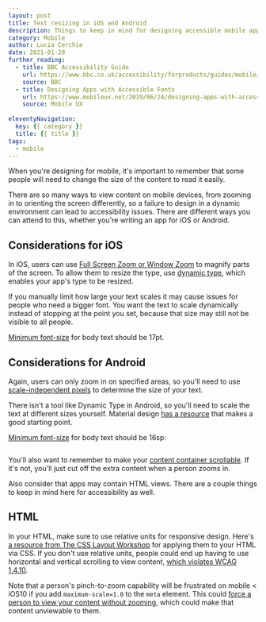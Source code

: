 ```yaml
---
layout: post
title: Text resizing in iOS and Android
description: Things to keep in mind for designing accessible mobile apps.
category: Mobile
author: Lucia Cerchie
date: 2021-01-28
further_reading:
  - title: BBC Accessibility Guide
    url: https://www.bbc.co.uk/accessibility/forproducts/guides/mobile/content-resizing/
    source: BBC
  - title: Designing Apps with Accessible Fonts
    url: https://www.mobileux.net/2019/06/24/designing-apps-with-accessible-fonts/
    source: Mobile UX
   
eleventyNavigation:
  key: {{ category }}
  title: {{ title }}
tags:
  - mobile
---
```


When you're designing for mobile, it's important to remember that some people will need to change the size of the content to read it easily. 

There are so many ways to view content on mobile devices, from zooming in to orienting the screen differently, so a failure to design in a dynamic environment can lead to accessibility issues. There are different ways you can attend to this, whether you're writing an app for iOS or Android.

## Considerations for iOS

In iOS, users can use [Full Screen Zoom or Window Zoom](https://support.apple.com/guide/iphone/zoom-iph3e2e367e/ios) to magnify parts of the screen. To allow them to resize the type, use [dynamic type](https://developer.apple.com/design/human-interface-guidelines/ios/visual-design/typography/#dynamic-type-sizes), which enables your app's type to be resized.

If you manually limit how large your text scales it may cause issues for people who need a bigger font. You want the text to scale dynamically instead of stopping at the point you set, because that size may still not be visible to all people.

[Minimum font-size](https://uxdesign.cc/guide-for-designing-better-mobile-apps-typography-5796495ef86f) for body text should be 17pt.

## Considerations for Android

Again, users can only zoom in on specified areas, so you'll need to use [scale-independent pixels](https://www.pixel-ruler.net/android-scale-independent-pixel) to determine the size of your text.

There isn't a tool like Dynamic Type in Android, so you'll need to scale the text at different sizes yourself. Material design [has a resource](https://material.io/design/typography/the-type-system.html#type-scale) that makes a good starting point.

[Minimum font-size](https://uxdesign.cc/guide-for-designing-better-mobile-apps-typography-5796495ef86f) for body text should be 16sp:

 ``` android: textSize=16sp
 
 ```

You'll also want to remember to make your [content container scrollable](https://medium.com/mesmerhq/designing-accessible-text-for-android-variable-font-and-screen-sizes-392fd386aea5). If it's not, you'll just cut off the extra content when a person zooms in.

Also consider that apps may contain HTML views. There are a couple things to keep in mind here for accessibility as well. 

## HTML

In your HTML, make sure to use relative units for responsive design. Here's [a resource from The CSS Layout Workshop](https://thecssworkshop.com/lessons/relative-units) for applying them to your HTML via CSS. If you don't use relative units, people could end up having to use horizontal and vertical scrolling to view content, [which violates WCAG 1.4.10](https://www.w3.org/TR/WCAG21/#reflow).

Note that a person's pinch-to-zoom capability will be frustrated on mobile < iOS10 if you add `maximum-scale=1.0` to the `meta` element. This could [force a person to view your content without zooming](https://www.a11yproject.com/posts/2013-01-14-never-use-maximum-scale/), which could make that content unviewable to them. 
